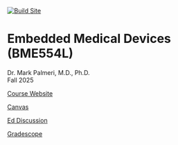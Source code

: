 [![Build Site](https://github.com/mlp6/Embedded-Medical-Devices/actions/workflows/publish.yml/badge.svg)](https://github.com/mlp6/Embedded-Medical-Devices/actions/workflows/publish.yml)

# Embedded Medical Devices (BME554L)

Dr. Mark Palmeri, M.D., Ph.D. <br> Fall 2025

[Course Website](https://mlp6.github.io/Embedded-Medical-Devices/)

[Canvas](https://canvas.duke.edu/courses/62452)

[Ed Discussion](https://edstem.org/us/courses/81241/discussion)

[Gradescope](https://www.gradescope.com/courses/1075664)